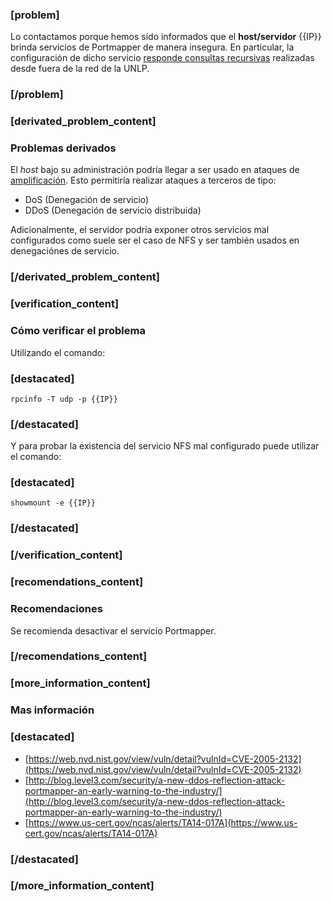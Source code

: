 ### [problem]
Lo contactamos porque hemos sido informados que el **host/servidor** {{IP}} brinda servicios de Portmapper de manera insegura. 
En particular, la configuración de dicho servicio 
[responde consultas recursivas](https://www.us-cert.gov/ncas/alerts/TA13-088A) realizadas desde fuera de la red de la UNLP.
### [/problem]

### [derivated_problem_content]
### Problemas derivados

El *host* bajo su administración podría llegar a ser usado en ataques de
[amplificación](https://www.us-cert.gov/ncas/alerts/TA14-017A). Esto
permitiría realizar ataques a terceros de tipo:

* DoS (Denegación de servicio)
* DDoS (Denegación de servicio distribuida)

Adicionalmente, el servidor podría exponer otros servicios mal configurados como suele ser el caso de NFS y ser también usados en denegaciónes de servicio.

### [/derivated_problem_content]

### [verification_content]
### Cómo verificar el problema

Utilizando el comando:
### [destacated]
    rpcinfo -T udp -p {{IP}}
### [/destacated]
Y para probar la existencia del servicio NFS mal configurado puede utilizar el comando:
### [destacated]
    showmount -e {{IP}}
### [/destacated]

### [/verification_content]
### [recomendations_content]

### Recomendaciones

Se recomienda desactivar el servicio Portmapper.

### [/recomendations_content]

### [more_information_content]

### Mas información
### [destacated]
* [https://web.nvd.nist.gov/view/vuln/detail?vulnId=CVE-2005-2132](https://web.nvd.nist.gov/view/vuln/detail?vulnId=CVE-2005-2132)
* [http://blog.level3.com/security/a-new-ddos-reflection-attack-portmapper-an-early-warning-to-the-industry/](http://blog.level3.com/security/a-new-ddos-reflection-attack-portmapper-an-early-warning-to-the-industry/)
* [https://www.us-cert.gov/ncas/alerts/TA14-017A](https://www.us-cert.gov/ncas/alerts/TA14-017A)

### [/destacated]
### [/more_information_content]

